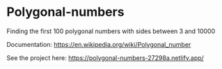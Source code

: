 # Polygonal-numbers
Finding the first 100 polygonal numbers with sides between 3 and 10000

Documentation:
https://en.wikipedia.org/wiki/Polygonal_number


See the project here:
https://polygonal-numbers-27298a.netlify.app/
